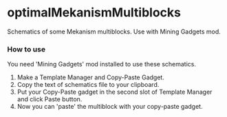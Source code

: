 # optimalMekanismMultiblocks
Schematics of some Mekanism multiblocks. Use with Mining Gadgets mod.

### How to use
You need 'Mining Gadgets' mod installed to use these schematics.

1. Make a Template Manager and Copy-Paste Gadget. 
2. Copy the text of schematics file to your clipboard.
3. Put your Copy-Paste gadget in the second slot of Template Manager and click Paste button.
4. Now you can 'paste' the multiblock with your copy-paste gadget.
